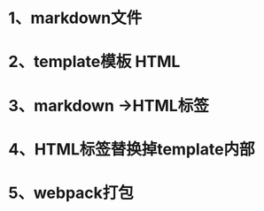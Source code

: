 # 1、markdown文件

# 2、template模板 HTML

# 3、markdown ->HTML标签

# 4、HTML标签替换掉template内部<!-- inner -->

# 5、webpack打包
